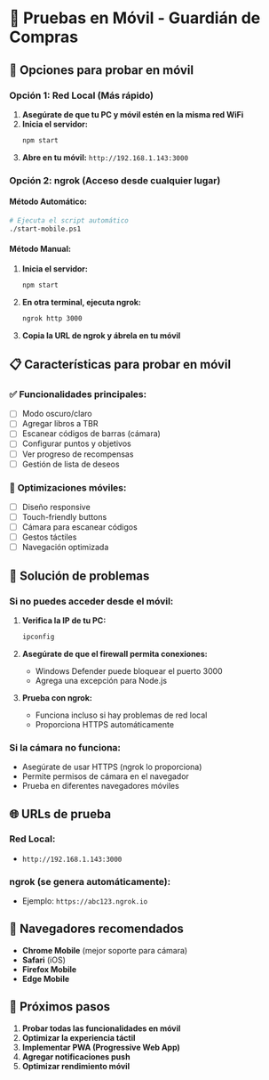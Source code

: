 # 📱 Pruebas en Móvil - Guardián de Compras

## 🚀 Opciones para probar en móvil

### **Opción 1: Red Local (Más rápido)**

1. **Asegúrate de que tu PC y móvil estén en la misma red WiFi**
2. **Inicia el servidor:**
   ```bash
   npm start
   ```
3. **Abre en tu móvil:** `http://192.168.1.143:3000`

### **Opción 2: ngrok (Acceso desde cualquier lugar)**

#### **Método Automático:**
```bash
# Ejecuta el script automático
./start-mobile.ps1
```

#### **Método Manual:**
1. **Inicia el servidor:**
   ```bash
   npm start
   ```
2. **En otra terminal, ejecuta ngrok:**
   ```bash
   ngrok http 3000
   ```
3. **Copia la URL de ngrok y ábrela en tu móvil**

## 📋 Características para probar en móvil

### ✅ **Funcionalidades principales:**
- [ ] Modo oscuro/claro
- [ ] Agregar libros a TBR
- [ ] Escanear códigos de barras (cámara)
- [ ] Configurar puntos y objetivos
- [ ] Ver progreso de recompensas
- [ ] Gestión de lista de deseos

### 📱 **Optimizaciones móviles:**
- [ ] Diseño responsive
- [ ] Touch-friendly buttons
- [ ] Cámara para escanear códigos
- [ ] Gestos táctiles
- [ ] Navegación optimizada

## 🔧 Solución de problemas

### **Si no puedes acceder desde el móvil:**

1. **Verifica la IP de tu PC:**
   ```bash
   ipconfig
   ```

2. **Asegúrate de que el firewall permita conexiones:**
   - Windows Defender puede bloquear el puerto 3000
   - Agrega una excepción para Node.js

3. **Prueba con ngrok:**
   - Funciona incluso si hay problemas de red local
   - Proporciona HTTPS automáticamente

### **Si la cámara no funciona:**
- Asegúrate de usar HTTPS (ngrok lo proporciona)
- Permite permisos de cámara en el navegador
- Prueba en diferentes navegadores móviles

## 🌐 URLs de prueba

### **Red Local:**
- `http://192.168.1.143:3000`

### **ngrok (se genera automáticamente):**
- Ejemplo: `https://abc123.ngrok.io`

## 📱 Navegadores recomendados

- **Chrome Mobile** (mejor soporte para cámara)
- **Safari** (iOS)
- **Firefox Mobile**
- **Edge Mobile**

## 🎯 Próximos pasos

1. **Probar todas las funcionalidades en móvil**
2. **Optimizar la experiencia táctil**
3. **Implementar PWA (Progressive Web App)**
4. **Agregar notificaciones push**
5. **Optimizar rendimiento móvil** 